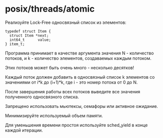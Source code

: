 # posix/threads/atomic

Реализуйте Lock-Free односвязный список из элементов:

```
typedef struct Item {
  struct Item *next;
  int64_t      value;
} item_t;
```	
Программа принимает в качестве аргумента значения N - количество потоков, и k - количество элементов, создаваемых каждым потоком.

Этих потоков может быть очень много - несколько десятков!

Каждый поток должен добавить в односвязный список k элементов со значениями от i*k до (i+1)*k, где i - это номер потока от 0 до N.

После завершения работы всех потоков выведите все значения полученного односвязного списка.

Запрещено использовать мьютексы, семафоры или активное ожидание.

Минимизируйте используемый объем памяти.

Для уменьшения времени простоя используйте sched_yield в конце каждой итерации.
